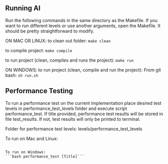 ## Running AI
Run the following commands in the same directory as the Makefile. If you want to run different levels or use another arguments, open the Makefile. It should be pretty straightforward to modify.

ON MAC OR LINUX:
to clean out folder:
```make clean```


to compile project:
```make compile```


to run project (clean, compiles and runs the project):
```make run```

ON WINDOWS: 
to run project (clean, compile and run the project):
From git bash: ```sh run.sh```

## Performance Testing
To run a performance test on the current implementation place desired test levels in performance_test_levels folder and execute script performance_test. If title provided, performance test results will be stored in file test_results. If not, test results will only be printed to terminal. 

Folder for performance test levels: 
levels/performance_test_levels

To run on Mac and Linux: 
```./performance_test [Title]´´´

To run on Windows: 
```bash performance_test [Title]´´´
